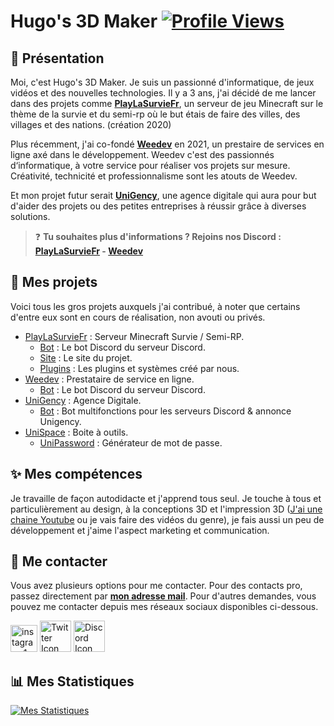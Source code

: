 # Hugo's 3D Maker [![Profile Views](https://komarev.com/ghpvc/?username=hugo3dmaker&color=brightgreen)](https://github.com/hugo3dmaker)
## 👋 Présentation
Moi, c'est Hugo's 3D Maker. Je suis un passionné d'informatique, de jeux vidéos et des nouvelles technologies. Il y a 3 ans, j'ai décidé de me lancer dans des projets comme **[PlayLaSurvieFr](https://playlasurviefr.eu/)**, un serveur de jeu Minecraft sur le thème de la survie et du semi-rp où le but étais de faire des villes, des villages et des nations. (création 2020)

Plus récemment, j'ai co-fondé **[Weedev](https://www.weedev.eu)** en 2021, un prestaire de services en ligne axé dans le développement. Weedev c'est des passionnés d‘informatique, à votre service pour réaliser vos projets sur mesure. Créativité, technicité et professionnalisme sont les atouts de Weedev.

Et mon projet futur serait **[UniGency](https://www.unigency.fr)**, une agence digitale qui aura pour but d'aider des projets ou des petites entreprises à réussir grâce à diverses solutions.

> ❓ **Tu souhaites plus d'informations ? Rejoins nos Discord : [PlayLaSurvieFr](https://discord.com/invite/84TGVKgfvD) - [Weedev](https://discord.com/invite/G4RxBPVSAg)** 

## 📁 Mes projets
Voici tous les gros projets auxquels j'ai contribué, à noter que certains d'entre eux sont en cours de réalisation, non avouti ou privés.
- [PlayLaSurvieFr](https://github.com/playlasurviefr) : Serveur Minecraft Survie / Semi-RP.
    - [Bot](https://github.com/playlasurviefr) : Le bot Discord du serveur Discord.
    - [Site](https://github.com/playlasurviefr) : Le site du projet.
    - [Plugins](https://github.com/playlasurviefr) : Les plugins et systèmes créé par nous.
- [Weedev](https://github.com/Weedev-Fr) : Prestataire de service en ligne.
    - [Bot](https://github.com/Weedev-Fr) : Le bot Discord du serveur Discord.
- [UniGency](https://github.com/UniGency) : Agence Digitale.
    - [Bot](https://github.com/UniGency) : Bot multifonctions pour les serveurs Discord & annonce Unigency.
- [UniSpace](https://space.unigency.fr) : Boite à outils.
    - [UniPassword](https://password.unigency.fr) : Générateur de mot de passe.
    
## ✨ Mes compétences
Je travaille de façon autodidacte et j'apprend tous seul. Je touche à tous et particulièrement au design, à la conceptions 3D et l'impression 3D ([J'ai une chaine Youtube](https://www.youtube.com/@Hugo3DMaker) ou je vais faire des vidéos du genre), je fais aussi un peu de développement et j'aime l'aspect marketing et communication.

## 🤝 Me contacter
Vous avez plusieurs options pour me contacter. Pour des contacts pro, passez directement par **[mon adresse mail](mailto:contactemhpro@gmail.com?subject=Contact%20via%20Github)**.
Pour d'autres demandes, vous pouvez me contacter depuis mes réseaux sociaux disponibles ci-dessous.

<a href="https://www.instagram.com/hugo3dmaker/" target="_blank"><img src="https://i.ibb.co/MSxs9D6/instagram-3-1.png" width="43px" alt="instagram-1-3"></a>
<a href="https://twitter.com/hugo3dmaker" target="_blank"><img src="https://i.ibb.co/znmWxSs/2021-Twitter-logo-white.png" width="50px" alt="Twitter Icon"></a>
<a href="https://discord.com/invite/G4RxBPVSAg" target="_blank"><img src="https://i.ibb.co/GdK0fZc/icon-clyde-white-RGB.png" width="50px" alt="Discord Icon"></a>

## 📊 Mes Statistiques
[![Mes Statistiques](https://github-readme-stats.vercel.app/api?username=hugo3dmaker&count_private=true&theme=tokyonight&show_icons=true)](https://github.com/anuraghazra/github-readme-stats)
